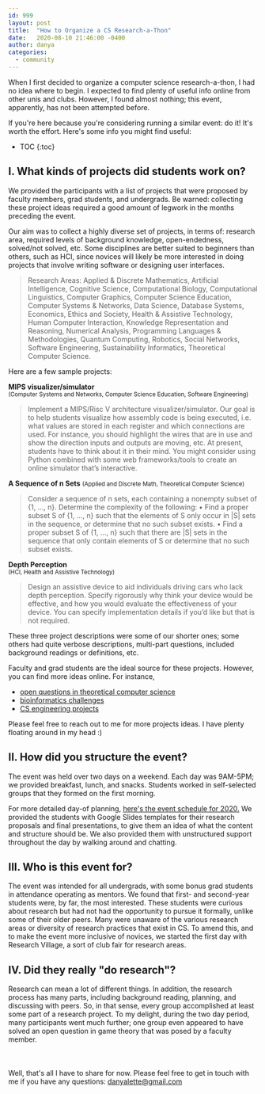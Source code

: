 ```yaml
---
id: 999
layout: post
title:  "How to Organize a CS Research-a-Thon"
date:   2020-08-10 21:46:00 -0400
author: danya
categories:
  - community
---
```

When I first decided to organize a computer science research-a-thon, I had no idea where to begin. I expected to find plenty of useful info online from other unis and clubs. However, I found almost nothing; this event, apparently, has not been attempted before.

<!--more-->

If you're here because you're considering running a similar event: do it! It's worth the effort. Here's some info you might find useful:

* TOC
{:toc}

## I. What kinds of projects did students work on?
We provided the participants with a list of projects that were proposed by faculty members, grad students, and undergrads. Be warned: collecting these project ideas required a good amount of legwork in the months preceding the event.

Our aim was to collect a highly diverse set of projects, in terms of: research area, required levels of background knowledge, open-endedness, solved/not solved, etc. Some disciplines are better suited to beginners than others, such as HCI, since novices will likely be more interested in doing projects that involve writing software or designing user interfaces.

> Research Areas: Applied & Discrete Mathematics, Artificial Intelligence, Cognitive Science, Computational Biology, Computational Linguistics, Computer Graphics, Computer Science Education, Computer Systems & Networks, Data Science, Database Systems, Economics, Ethics and Society, Health & Assistive Technology, Human Computer Interaction, Knowledge Representation and Reasoning, Numerical Analysis, Programming Languages & Methodologies, Quantum Computing, Robotics, Social Networks, Software Engineering, Sustainability Informatics, Theoretical Computer Science.

Here are a few sample projects:

<b>MIPS visualizer/simulator</b><br>
<small>(Computer Systems and Networks, Computer Science Education, Software Engineering)</small>
>Implement a MIPS/Risc V architecture visualizer/simulator.
Our goal is to help students visualize how assembly code is being executed, i.e. what values are stored
in each register and which connections are used. For instance, you should highlight the wires that are in
use and show the direction inputs and outputs are moving, etc. At present, students have to think
about it in their mind. You might consider using Python combined with some web frameworks/tools to
create an online simulator that’s interactive.

<b>A Sequence of n Sets</b>
<small>(Applied and Discrete Math, Theoretical Computer Science)</small>
>Consider a sequence of n sets, each containing a nonempty subset of {1, ..., n}.
Determine the complexity of the following:
• Find a proper subset S of {1, ..., n} such that the elements of S only occur in |S| sets in the sequence,
or determine that no such subset exists.
• Find a proper subset S of {1, ..., n} such that there are |S| sets in the sequence that only contain
elements of S or determine that no such subset exists.

<b>Depth Perception</b><br>
<small>(HCI, Health and Assistive Technology)</small>
>Design an assistive device to aid individuals driving cars who lack depth perception. Specify rigorously
why think your device would be effective, and how you would evaluate the effectiveness of your device.
You can specify implementation details if you’d like but that is not required.

These three project descriptions were some of our shorter ones; some others had quite verbose descriptions, multi-part questions, included background readings or definitions, etc.  

Faculty and grad students are the ideal source for these projects. However, you can find more ideas online. For instance,
* [open questions in theoretical computer science](https://a3nm.net/work/research/questions/)
* [bioinformatics challenges](https://physionet.org/about/challenge/)
* [CS engineering projects](https://courses.cs.washington.edu/courses/cse403/18sp/projects/project-ideas.html)

Please feel free to reach out to me for more projects ideas. I have plenty floating around in my head :)

## II. How did you structure the event?

The event was held over two days on a weekend. Each day was 9AM-5PM; we provided breakfast, lunch, and snacks. Students worked in self-selected groups that they formed on the first morning.  

For more detailed day-of planning, [here's the event schedule for 2020.](/assets/images/uploads/2020/research-a-thon-schedule-2020.png) We provided the students with Google Slides templates for their research proposals and final presentations, to give them an idea of what the content and structure should be. We also provided them with unstructured support throughout the day by walking around and chatting.

## III. Who is this event for?

The event was intended for all undergrads, with some bonus grad students in attendance operating as mentors. We found that first- and second-year students were, by far, the most interested. These students were curious about research but had not had the opportunity to pursue it formally, unlike some of their older peers. Many were unaware of the various research areas or diversity of research practices that exist in CS. To amend this, and to make the event more inclusive of novices, we started the first day with Research Village, a sort of club fair for research areas.

## IV. Did they really "do research"?

Research can mean a lot of different things. In addition, the research process has many parts, including background reading, planning, and discussing with peers. So, in that sense, every group accomplished at least some part of a research project. To my delight, during the two day period, many participants went much further; one group even appeared to have solved an open question in game theory that was posed by a faculty member.
<br><br><br><br>
Well, that's all I have to share for now. Please feel free to get in touch with me if you have any questions: <a href="mailto:danyalette@gmail.com">danyalette@gmail.com</a>
